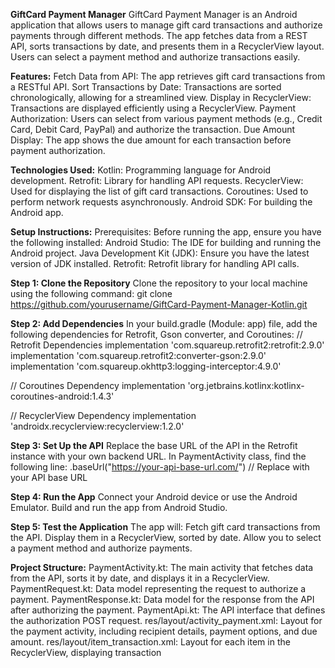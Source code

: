 **GiftCard Payment Manager**
GiftCard Payment Manager is an Android application that allows users to manage gift card transactions and authorize payments through different methods. The app fetches data from a REST API, sorts transactions by date, and presents them in a RecyclerView layout. Users can select a payment method and authorize transactions easily.

**Features:**
Fetch Data from API: The app retrieves gift card transactions from a RESTful API.
Sort Transactions by Date: Transactions are sorted chronologically, allowing for a streamlined view.
Display in RecyclerView: Transactions are displayed efficiently using a RecyclerView.
Payment Authorization: Users can select from various payment methods (e.g., Credit Card, Debit Card, PayPal) and authorize the transaction.
Due Amount Display: The app shows the due amount for each transaction before payment authorization.

**Technologies Used:**
Kotlin: Programming language for Android development.
Retrofit: Library for handling API requests.
RecyclerView: Used for displaying the list of gift card transactions.
Coroutines: Used to perform network requests asynchronously.
Android SDK: For building the Android app.

**Setup Instructions:**
Prerequisites:
Before running the app, ensure you have the following installed:
Android Studio: The IDE for building and running the Android project.
Java Development Kit (JDK): Ensure you have the latest version of JDK installed.
Retrofit: Retrofit library for handling API calls.

**Step 1: Clone the Repository**
Clone the repository to your local machine using the following command:
git clone https://github.com/yourusername/GiftCard-Payment-Manager-Kotlin.git

**Step 2: Add Dependencies**
In your build.gradle (Module: app) file, add the following dependencies for Retrofit, Gson converter, and Coroutines:
// Retrofit Dependencies
implementation 'com.squareup.retrofit2:retrofit:2.9.0'
implementation 'com.squareup.retrofit2:converter-gson:2.9.0'
implementation 'com.squareup.okhttp3:logging-interceptor:4.9.0'

// Coroutines Dependency
implementation 'org.jetbrains.kotlinx:kotlinx-coroutines-android:1.4.3'

// RecyclerView Dependency
implementation 'androidx.recyclerview:recyclerview:1.2.0'

**Step 3: Set Up the API**
Replace the base URL of the API in the Retrofit instance with your own backend URL. In PaymentActivity class, find the following line:
.baseUrl("https://your-api-base-url.com/")  // Replace with your API base URL

**Step 4: Run the App**
Connect your Android device or use the Android Emulator.
Build and run the app from Android Studio.

**Step 5: Test the Application**
The app will:
Fetch gift card transactions from the API.
Display them in a RecyclerView, sorted by date.
Allow you to select a payment method and authorize payments.

**Project Structure:**
PaymentActivity.kt: The main activity that fetches data from the API, sorts it by date, and displays it in a RecyclerView.
PaymentRequest.kt: Data model representing the request to authorize a payment.
PaymentResponse.kt: Data model for the response from the API after authorizing the payment.
PaymentApi.kt: The API interface that defines the authorization POST request.
res/layout/activity_payment.xml: Layout for the payment activity, including recipient details, payment options, and due amount.
res/layout/item_transaction.xml: Layout for each item in the RecyclerView, displaying transaction
